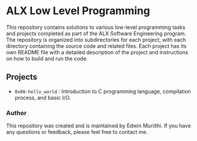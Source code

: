 # ALX Low Level Programming
This repository contains solutions to various low-level programming tasks and projects completed as part of the ALX Software Engineering program.
The repository is organized into subdirectories for each project, with each directory containing the source code and related files. Each project has its own README file with a detailed description of the project and instructions on how to build and run the code.

## Projects
* `0x00-hello_world` : Introduction to C programming language, compilation process, and basic I/O.

### Author
This repository was created and is maintained by Edwin Muriithi. If you have any questions or feedback, please feel free to contact me.
